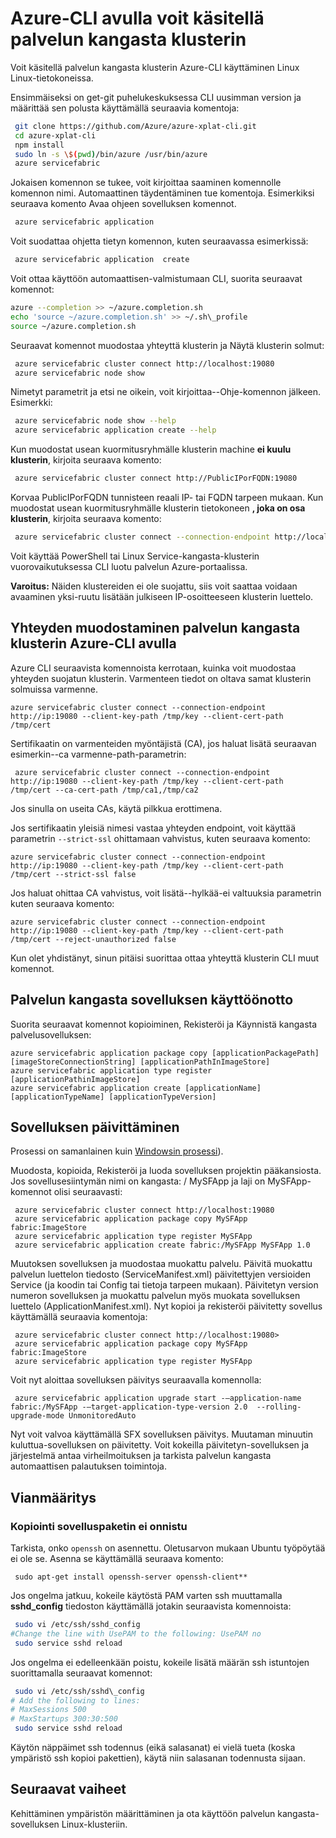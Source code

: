 <properties
   pageTitle="Palvelun kangasta klustereiden käyttämällä CLI käyttäminen | Microsoft Azure"
   description="Miten käsitellä palvelun kangasta klusterin Azure CLI avulla"
   services="service-fabric"
   documentationCenter=".net"
   authors="mani-ramaswamy"
   manager="timlt"
   editor=""/>

<tags
   ms.service="service-fabric"
   ms.devlang="dotNet"
   ms.topic="article"
   ms.tgt_pltfrm="NA"
   ms.workload="NA"
   ms.date="09/24/2016"
   ms.author="subramar"/>


# <a name="using-the-azure-cli-to-interact-with-a-service-fabric-cluster"></a>Azure-CLI avulla voit käsitellä palvelun kangasta klusterin

Voit käsitellä palvelun kangasta klusterin Azure-CLI käyttäminen Linux Linux-tietokoneissa.

Ensimmäiseksi on get-git puhelukeskuksessa CLI uusimman version ja määrittää sen polusta käyttämällä seuraavia komentoja:

```sh
 git clone https://github.com/Azure/azure-xplat-cli.git
 cd azure-xplat-cli
 npm install
 sudo ln -s \$(pwd)/bin/azure /usr/bin/azure
 azure servicefabric
```

Jokaisen komennon se tukee, voit kirjoittaa saaminen komennolle komennon nimi. Automaattinen täydentäminen tue komentoja. Esimerkiksi seuraava komento Avaa ohjeen sovelluksen komennot. 

```sh
 azure servicefabric application 
```

Voit suodattaa ohjetta tietyn komennon, kuten seuraavassa esimerkissä:

```sh
 azure servicefabric application  create
```

Voit ottaa käyttöön automaattisen-valmistumaan CLI, suorita seuraavat komennot:

```sh
azure --completion >> ~/azure.completion.sh
echo 'source ~/azure.completion.sh' >> ~/.sh\_profile
source ~/azure.completion.sh
```

Seuraavat komennot muodostaa yhteyttä klusterin ja Näytä klusterin solmut:

```sh
 azure servicefabric cluster connect http://localhost:19080
 azure servicefabric node show
```

Nimetyt parametrit ja etsi ne oikein, voit kirjoittaa--Ohje-komennon jälkeen. Esimerkki:

```sh
 azure servicefabric node show --help
 azure servicefabric application create --help
```

Kun muodostat usean kuormitusryhmälle klusterin machine **ei kuulu klusterin**, kirjoita seuraava komento:

```sh
 azure servicefabric cluster connect http://PublicIPorFQDN:19080
```

Korvaa PublicIPorFQDN tunnisteen reaali IP- tai FQDN tarpeen mukaan. Kun muodostat usean kuormitusryhmälle klusterin tietokoneen **, joka on osa klusterin**, kirjoita seuraava komento:

```sh
 azure servicefabric cluster connect --connection-endpoint http://localhost:19080 --client-connection-endpoint PublicIPorFQDN:19000
```

Voit käyttää PowerShell tai Linux Service-kangasta-klusterin vuorovaikutuksessa CLI luotu palvelun Azure-portaalissa. 

**Varoitus:** Näiden klustereiden ei ole suojattu, siis voit saattaa voidaan avaaminen yksi-ruutu lisätään julkiseen IP-osoitteeseen klusterin luettelo.



## <a name="using-the-azure-cli-to-connect-to-a-service-fabric-cluster"></a>Yhteyden muodostaminen palvelun kangasta klusterin Azure-CLI avulla

Azure CLI seuraavista komennoista kerrotaan, kuinka voit muodostaa yhteyden suojatun klusterin. Varmenteen tiedot on oltava samat klusterin solmuissa varmenne.

```
azure servicefabric cluster connect --connection-endpoint http://ip:19080 --client-key-path /tmp/key --client-cert-path /tmp/cert
```
 
Sertifikaatin on varmenteiden myöntäjistä (CA), jos haluat lisätä seuraavan esimerkin--ca varmenne-path-parametrin: 

```
 azure servicefabric cluster connect --connection-endpoint http://ip:19080 --client-key-path /tmp/key --client-cert-path /tmp/cert --ca-cert-path /tmp/ca1,/tmp/ca2 
```
Jos sinulla on useita CAs, käytä pilkkua erottimena.
 
Jos sertifikaatin yleisiä nimesi vastaa yhteyden endpoint, voit käyttää parametrin `--strict-ssl` ohittamaan vahvistus, kuten seuraava komento: 

```
azure servicefabric cluster connect --connection-endpoint http://ip:19080 --client-key-path /tmp/key --client-cert-path /tmp/cert --strict-ssl false 
```
 
Jos haluat ohittaa CA vahvistus, voit lisätä--hylkää-ei valtuuksia parametrin kuten seuraava komento: 

```
azure servicefabric cluster connect --connection-endpoint http://ip:19080 --client-key-path /tmp/key --client-cert-path /tmp/cert --reject-unauthorized false 
```
 
Kun olet yhdistänyt, sinun pitäisi suorittaa ottaa yhteyttä klusterin CLI muut komennot. 

## <a name="deploying-your-service-fabric-application"></a>Palvelun kangasta sovelluksen käyttöönotto

Suorita seuraavat komennot kopioiminen, Rekisteröi ja Käynnistä kangasta palvelusovelluksen:

```
azure servicefabric application package copy [applicationPackagePath] [imageStoreConnectionString] [applicationPathInImageStore]
azure servicefabric application type register [applicationPathinImageStore]
azure servicefabric application create [applicationName] [applicationTypeName] [applicationTypeVersion]
```


## <a name="upgrading-your-application"></a>Sovelluksen päivittäminen

Prosessi on samanlainen kuin [Windowsin prosessi](service-fabric-application-upgrade-tutorial-powershell.md)).

Muodosta, kopioida, Rekisteröi ja luoda sovelluksen projektin pääkansiosta. Jos sovellusesiintymän nimi on kangasta: / MySFApp ja laji on MySFApp-komennot olisi seuraavasti:

```
 azure servicefabric cluster connect http://localhost:19080
 azure servicefabric application package copy MySFApp fabric:ImageStore
 azure servicefabric application type register MySFApp
 azure servicefabric application create fabric:/MySFApp MySFApp 1.0
```

Muutoksen sovelluksen ja muodostaa muokattu palvelu.  Päivitä muokattu palvelun luettelon tiedosto (ServiceManifest.xml) päivitettyjen versioiden Service (ja koodin tai Config tai tietoja tarpeen mukaan). Päivitetyn version numeron sovelluksen ja muokattu palvelun myös muokata sovelluksen luettelo (ApplicationManifest.xml).  Nyt kopioi ja rekisteröi päivitetty sovellus käyttämällä seuraavia komentoja:

```
 azure servicefabric cluster connect http://localhost:19080>
 azure servicefabric application package copy MySFApp fabric:ImageStore
 azure servicefabric application type register MySFApp
```

Voit nyt aloittaa sovelluksen päivitys seuraavalla komennolla:

```
 azure servicefabric application upgrade start -–application-name fabric:/MySFApp -–target-application-type-version 2.0  --rolling-upgrade-mode UnmonitoredAuto
```

Nyt voit valvoa käyttämällä SFX sovelluksen päivitys. Muutaman minuutin kuluttua-sovelluksen on päivitetty.  Voit kokeilla päivitetyn-sovelluksen ja järjestelmä antaa virheilmoituksen ja tarkista palvelun kangasta automaattisen palautuksen toimintoja.

## <a name="troubleshooting"></a>Vianmääritys

### <a name="copying-of-the-application-package-does-not-succeed"></a>Kopiointi sovelluspaketin ei onnistu

Tarkista, onko `openssh` on asennettu. Oletusarvon mukaan Ubuntu työpöytää ei ole se. Asenna se käyttämällä seuraava komento:

```
 sudo apt-get install openssh-server openssh-client**
```

Jos ongelma jatkuu, kokeile käytöstä PAM varten ssh muuttamalla **sshd_config** tiedoston käyttämällä jotakin seuraavista komennoista:

```sh
 sudo vi /etc/ssh/sshd_config
#Change the line with UsePAM to the following: UsePAM no
 sudo service sshd reload
```

Jos ongelma ei edelleenkään poistu, kokeile lisätä määrän ssh istuntojen suorittamalla seuraavat komennot:

```sh
 sudo vi /etc/ssh/sshd\_config
# Add the following to lines:
# MaxSessions 500
# MaxStartups 300:30:500
 sudo service sshd reload
```
Käytön näppäimet ssh todennus (eikä salasanat) ei vielä tueta (koska ympäristö ssh kopioi pakettien), käytä niin salasanan todennusta sijaan.


## <a name="next-steps"></a>Seuraavat vaiheet

Kehittäminen ympäristön määrittäminen ja ota käyttöön palvelun kangasta-sovelluksen Linux-klusteriin.
